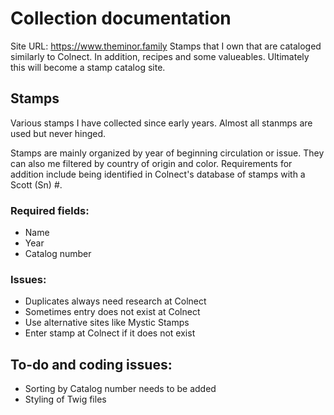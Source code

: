 # Collection documentation

Site URL: https://www.theminor.family
Stamps that I own that are cataloged similarly to Colnect. In addition, recipes and some valueables. Ultimately this will become a stamp catalog site.


## Stamps

Various stamps I have collected since early years. Almost all stanmps are used but never hinged. 

Stamps are mainly organized by year of beginning circulation or issue. They can also me filtered by country of origin and color. Requirements for addition include being identified in Colnect's database of stamps with a Scott (Sn) #. 

### Required fields:
- Name
- Year
- Catalog number

### Issues:
- Duplicates always need research at Colnect
- Sometimes entry does not exist at Colnect
- Use alternative sites like Mystic Stamps
- Enter stamp at Colnect if it does not exist

## To-do and coding issues:
- Sorting by Catalog number needs to be added
- Styling of Twig files
